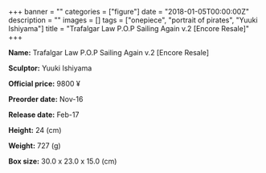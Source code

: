 +++
banner = ""
categories = ["figure"]
date = "2018-01-05T00:00:00Z"
description = ""
images = []
tags = ["onepiece", "portrait of pirates", "Yuuki Ishiyama"]
title = "Trafalgar Law P.O.P Sailing Again v.2 [Encore Resale]"
+++

**Name:** Trafalgar Law P.O.P Sailing Again v.2 [Encore Resale]

**Sculptor:** Yuuki Ishiyama

**Official price:** 9800 ¥

**Preorder date:** Nov-16

**Release date:** Feb-17

**Height:** 24 (cm)

**Weight:** 727 (g)

**Box size:** 30.0 x 23.0 x 15.0 (cm)

